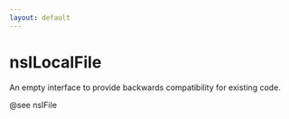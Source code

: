 ```yaml
---
layout: default
---
```


# nsILocalFile #
  
An empty interface to provide backwards compatibility for existing code.  
  
@see nsIFile  
  

